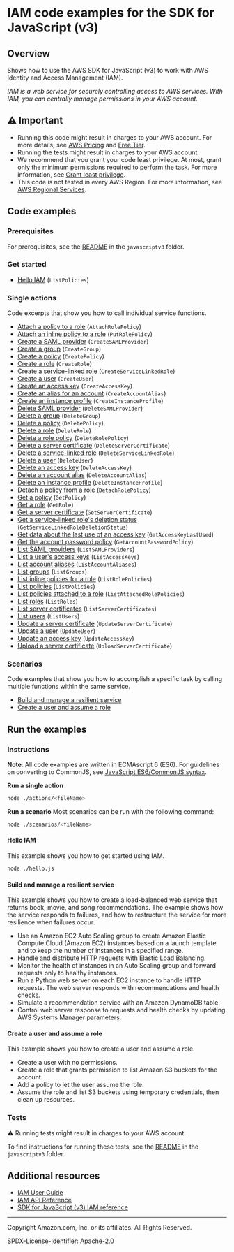 <!--Generated by WRITEME on 2023-11-10 19:08:53.400445 (UTC)-->

# IAM code examples for the SDK for JavaScript (v3)

## Overview

Shows how to use the AWS SDK for JavaScript (v3) to work with AWS Identity and Access Management (IAM).

<!--custom.overview.start-->
<!--custom.overview.end-->

_IAM is a web service for securely controlling access to AWS services. With IAM, you can centrally manage permissions in your AWS account._

## ⚠ Important

- Running this code might result in charges to your AWS account. For more details, see [AWS Pricing](https://aws.amazon.com/pricing/?aws-products-pricing.sort-by=item.additionalFields.productNameLowercase&aws-products-pricing.sort-order=asc&awsf.Free%20Tier%20Type=*all&awsf.tech-category=*all) and [Free Tier](https://aws.amazon.com/free/?all-free-tier.sort-by=item.additionalFields.SortRank&all-free-tier.sort-order=asc&awsf.Free%20Tier%20Types=*all&awsf.Free%20Tier%20Categories=*all).
- Running the tests might result in charges to your AWS account.
- We recommend that you grant your code least privilege. At most, grant only the minimum permissions required to perform the task. For more information, see [Grant least privilege](https://docs.aws.amazon.com/IAM/latest/UserGuide/best-practices.html#grant-least-privilege).
- This code is not tested in every AWS Region. For more information, see [AWS Regional Services](https://aws.amazon.com/about-aws/global-infrastructure/regional-product-services).

<!--custom.important.start-->
<!--custom.important.end-->

## Code examples

### Prerequisites

For prerequisites, see the [README](../../README.md#Prerequisites) in the `javascriptv3` folder.

<!--custom.prerequisites.start-->
<!--custom.prerequisites.end-->

### Get started

- [Hello IAM](hello.js#L8) (`ListPolicies`)

### Single actions

Code excerpts that show you how to call individual service functions.

- [Attach a policy to a role](actions/attach-role-policy.js#L8) (`AttachRolePolicy`)
- [Attach an inline policy to a role](actions/put-role-policy.js#L8) (`PutRolePolicy`)
- [Create a SAML provider](actions/create-saml-provider.js#L8) (`CreateSAMLProvider`)
- [Create a group](actions/create-group.js#L8) (`CreateGroup`)
- [Create a policy](actions/create-policy.js#L8) (`CreatePolicy`)
- [Create a role](actions/create-role.js#L8) (`CreateRole`)
- [Create a service-linked role](actions/create-service-linked-role.js#L8) (`CreateServiceLinkedRole`)
- [Create a user](actions/create-user.js#L8) (`CreateUser`)
- [Create an access key](actions/create-access-key.js#L8) (`CreateAccessKey`)
- [Create an alias for an account](actions/create-account-alias.js#L8) (`CreateAccountAlias`)
- [Create an instance profile](../cross-services/wkflw-resilient-service/steps-demo.js#L439) (`CreateInstanceProfile`)
- [Delete SAML provider](actions/delete-saml-provider.js#L8) (`DeleteSAMLProvider`)
- [Delete a group](actions/delete-group.js#L8) (`DeleteGroup`)
- [Delete a policy](actions/delete-policy.js#L8) (`DeletePolicy`)
- [Delete a role](actions/delete-role.js#L8) (`DeleteRole`)
- [Delete a role policy](actions/delete-role-policy.js#L8) (`DeleteRolePolicy`)
- [Delete a server certificate](actions/delete-server-certificate.js#L8) (`DeleteServerCertificate`)
- [Delete a service-linked role](actions/delete-service-linked-role.js#L8) (`DeleteServiceLinkedRole`)
- [Delete a user](actions/delete-user.js#L8) (`DeleteUser`)
- [Delete an access key](actions/delete-access-key.js#L8) (`DeleteAccessKey`)
- [Delete an account alias](actions/delete-account-alias.js#L8) (`DeleteAccountAlias`)
- [Delete an instance profile](../cross-services/wkflw-resilient-service/steps-destroy.js#L212) (`DeleteInstanceProfile`)
- [Detach a policy from a role](actions/detach-role-policy.js#L8) (`DetachRolePolicy`)
- [Get a policy](actions/get-policy.js#L8) (`GetPolicy`)
- [Get a role](actions/get-role.js#L8) (`GetRole`)
- [Get a server certificate](actions/get-server-certificate.js#L8) (`GetServerCertificate`)
- [Get a service-linked role's deletion status](actions/get-service-linked-role-deletion-status.js#L8) (`GetServiceLinkedRoleDeletionStatus`)
- [Get data about the last use of an access key](actions/get-access-key-last-used.js#L8) (`GetAccessKeyLastUsed`)
- [Get the account password policy](actions/get-account-password-policy.js#L8) (`GetAccountPasswordPolicy`)
- [List SAML providers](actions/list-saml-providers.js#L8) (`ListSAMLProviders`)
- [List a user's access keys](actions/list-access-keys.js#L8) (`ListAccessKeys`)
- [List account aliases](actions/list-account-aliases.js#L8) (`ListAccountAliases`)
- [List groups](actions/list-groups.js#L8) (`ListGroups`)
- [List inline policies for a role](actions/list-role-policies.js#L8) (`ListRolePolicies`)
- [List policies](actions/list-policies.js#L8) (`ListPolicies`)
- [List policies attached to a role](actions/list-attached-role-policies.js#L8) (`ListAttachedRolePolicies`)
- [List roles](actions/list-roles.js#L8) (`ListRoles`)
- [List server certificates](actions/list-server-certificates.js#L8) (`ListServerCertificates`)
- [List users](actions/list-users.js#L8) (`ListUsers`)
- [Update a server certificate](actions/update-server-certificate.js#L8) (`UpdateServerCertificate`)
- [Update a user](actions/update-user.js#L8) (`UpdateUser`)
- [Update an access key](actions/update-access-key.js#L8) (`UpdateAccessKey`)
- [Upload a server certificate](actions/upload-server-certificate.js#L8) (`UploadServerCertificate`)

### Scenarios

Code examples that show you how to accomplish a specific task by calling multiple
functions within the same service.

- [Build and manage a resilient service](javascriptv3/example_code/cross-services/wkflw-resilient-service/index.js)
- [Create a user and assume a role](scenarios/basic.js)

## Run the examples

### Instructions

**Note**: All code examples are written in ECMAscript 6 (ES6). For guidelines on converting to CommonJS, see
[JavaScript ES6/CommonJS syntax](https://docs.aws.amazon.com/sdk-for-javascript/v3/developer-guide/sdk-examples-javascript-syntax.html).

**Run a single action**

```bash
node ./actions/<fileName>
```

**Run a scenario**
Most scenarios can be run with the following command:

```bash
node ./scenarios/<fileName>
```

<!--custom.instructions.start-->
<!--custom.instructions.end-->

#### Hello IAM

This example shows you how to get started using IAM.

```bash
node ./hello.js
```

#### Build and manage a resilient service

This example shows you how to create a load-balanced web service that returns book, movie, and song recommendations. The example shows how the service responds to failures, and how to restructure the service for more resilience when failures occur.

- Use an Amazon EC2 Auto Scaling group to create Amazon Elastic Compute Cloud (Amazon EC2) instances based on a launch template and to keep the number of instances in a specified range.
- Handle and distribute HTTP requests with Elastic Load Balancing.
- Monitor the health of instances in an Auto Scaling group and forward requests only to healthy instances.
- Run a Python web server on each EC2 instance to handle HTTP requests. The web server responds with recommendations and health checks.
- Simulate a recommendation service with an Amazon DynamoDB table.
- Control web server response to requests and health checks by updating AWS Systems Manager parameters.

<!--custom.scenario_prereqs.cross_ResilientService.start-->
<!--custom.scenario_prereqs.cross_ResilientService.end-->

<!--custom.scenarios.cross_ResilientService.start-->
<!--custom.scenarios.cross_ResilientService.end-->

#### Create a user and assume a role

This example shows you how to create a user and assume a role.

- Create a user with no permissions.
- Create a role that grants permission to list Amazon S3 buckets for the account.
- Add a policy to let the user assume the role.
- Assume the role and list S3 buckets using temporary credentials, then clean up resources.

<!--custom.scenario_prereqs.iam_Scenario_CreateUserAssumeRole.start-->
<!--custom.scenario_prereqs.iam_Scenario_CreateUserAssumeRole.end-->

<!--custom.scenarios.iam_Scenario_CreateUserAssumeRole.start-->
<!--custom.scenarios.iam_Scenario_CreateUserAssumeRole.end-->

### Tests

⚠ Running tests might result in charges to your AWS account.

To find instructions for running these tests, see the [README](../../README.md#Tests)
in the `javascriptv3` folder.

<!--custom.tests.start-->
<!--custom.tests.end-->

## Additional resources

- [IAM User Guide](https://docs.aws.amazon.com/IAM/latest/UserGuide/introduction.html)
- [IAM API Reference](https://docs.aws.amazon.com/IAM/latest/APIReference/welcome.html)
- [SDK for JavaScript (v3) IAM reference](https://docs.aws.amazon.com/AWSJavaScriptSDK/v3/latest/client/iam)

<!--custom.resources.start-->
<!--custom.resources.end-->

---

Copyright Amazon.com, Inc. or its affiliates. All Rights Reserved.

SPDX-License-Identifier: Apache-2.0
